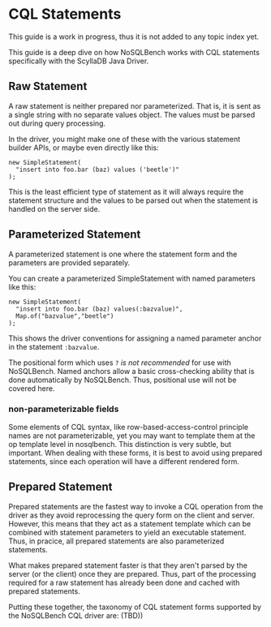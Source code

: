 # CQL Statements

This guide is a work in progress, thus it is not added to any topic index yet.

This guide is a deep dive on how NoSQLBench works with CQL statements specifically with the ScyllaDB
Java Driver.

## Raw Statement

A raw statement is neither prepared nor parameterized. That is, it is sent as a single string with
no separate values object. The values must be parsed out during query processing.

In the driver, you might make one of these with the various statement builder APIs, or maybe even
directly like this:

    new SimpleStatement(
      "insert into foo.bar (baz) values ('beetle')"
    );

This is the least efficient type of statement as it will always require the statement structure and
the values to be parsed out when the statement is handled on the server side.

## Parameterized Statement

A parameterized statement is one where the statement form and the parameters are provided
separately.

You can create a parameterized SimpleStatement with named parameters like this:

    new SimpleStatement(
      "insert into foo.bar (baz) values(:bazvalue)",
      Map.of("bazvalue","beetle")
    );

This shows the driver conventions for assigning a named parameter anchor in the statement
`:bazvalue`.

The positional form which uses `?` *is not recommended* for use with NoSQLBench. Named anchors allow
a basic cross-checking ability that is done automatically by NoSQLBench. Thus, positional use will
not be covered here.

### non-parameterizable fields

Some elements of CQL syntax, like row-based-access-control principle names are not parameterizable,
yet you may want to template them at the op template level in nosqlbench. This distinction is very
subtle, but important. When dealing with these forms, it is best to avoid using prepared statements,
since each operation will have a different rendered form.

## Prepared Statement

Prepared statements are the fastest way to invoke a CQL operation from the driver as they avoid
reprocessing the query form on the client and server. However, this means that they act as a
statement template which can be combined with statement parameters to yield an executable statement.
Thus, in pracice, all prepared statements are also parameterized statements.

What makes prepared statement faster is that they aren't parsed by the server (or the client) once
they are prepared. Thus, part of the processing required for a raw statement has already been done
and cached with prepared statements.

Putting these together, the taxonomy of CQL statement forms supported by the NoSQLBench CQL driver
are: (TBD))






